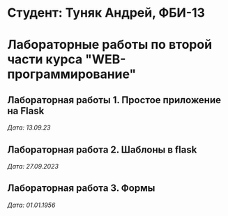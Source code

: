 # Студент: Туняк Андрей, ФБИ-13

# Лабораторные работы по второй части курса "WEB-программирование"

## Лабораторная работы 1. Простое приложение на Flask

*Дата: 13.09.23*

## Лабораторная работа 2. Шаблоны в flask

*Дата: 27.09.2023*

## Лабораторная работа 3. Формы

*Дата: 01.01.1956*
